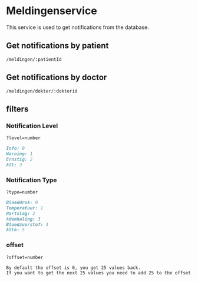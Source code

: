 # Meldingenservice
This service is used to get notifications from the database.

## Get notifications by patient
`/meldingen/:patientId`

## Get notifications by doctor
`/meldingen/dokter/:dokterid`

## filters
### Notification Level
`?level=number`
```md
Info: 0
Warning: 1
Ernstig: 2
All: 3
```

### Notification Type
`?type=number`
```md
Bloeddruk: 0
Temperatuur: 1
Hartslag: 2
Ademhaling: 3
Bloedzuurstof: 4
Alle: 5
```

### offset
`?offset=number`
```md
By default the offset is 0, you get 25 values back.
If you want to get the next 25 values you need to add 25 to the offset.
```